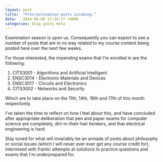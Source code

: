 ```yaml
---
layout: post
title:  "Procrastination posts incoming."
date:   2014-06-06 17:24:17 +0800
categories: blog posts meta
---
```


Examination season is upon us. Consequently you can expect to see a number of posts that are in no way related to my course content being posted here over the next few weeks.

For those interested, the impending exams that I'm enrolled in are the following:

1. CITS3001 - Algorithms and Artificial Intelligent
2. ENSC3014 - Electronic Materials and Devices
3. ENSC3017 - Circuits and Electronics
4. CITS3002 - Networks and Security

Which are to take place on the 11th, 14th, 16th and 17th of this month respectively. 

I've taken the time to reflect on how I feel about this, and have concluded after appropriate deliberation that pen and paper exams for computer science are completely, dirt-in-their-hair bonkers, and that electrical engineering is hard.

Stay tuned for what will invariably be an armada of posts about philosophy or social issues (which I will never ever ever get any course credit for), intermixed with frantic attempts at solutions to practice questions and exams that I'm underprepared for.
